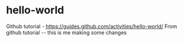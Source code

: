 # hello-world
Github tutorial - https://guides.github.com/activities/hello-world/
From github tutorial -- this is me making some changes
